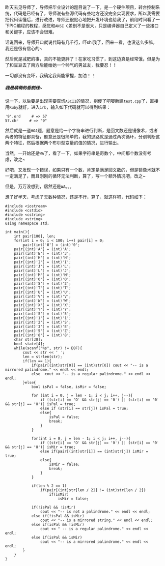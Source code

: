 昨天去见导师了，导师把毕业设计的题目说了一下，是一个硬件项目，转台控制系统，代码是已经有了，导师说有些源代码有些地方还没完全实现要求，所以我需要把代码读懂后，进行改进，导师还很贴心地把开发环境也给我了，前段时间看了一下PIC编程的教程，感觉和`ANSI C`差别不是很大，只是编译器自己定义了一些接口和关键字，应该不会很难。  

话说回来，导师开口就说代码有几千行，吓shi我了，回来一看，也没这么多嘛，我还是很有信心的~  

然后就是减肥的事，真的不能更胖了！在家吃习惯了，到这边真是经常饿，但是为了和豆豆去了南方后能给她一个帅气的男盆友，我要忍！！  

一切都没有变坏，我确定我尚能掌握，加油！！  

##### ~~~~~~~~~~~~我是萌萌的昏割线~~~~~~~~~~~~~  

说一下，以后要是出现需要查询`ASCII`的情况，别傻了吧唧新建`test.cpp`了，直接用`Ruby`就好，进入`irb`，输入如下代码就可以得到结果：  

    '9'.ord     # => 57
    57.chr     # => "9"

然后就是一道`HOJ`题，题意是给一个字符串进行判断，是回文数还是镜像术，或者两者的特征都具备，题意还是很简单的，我的思路就是通过两次循环，分别判断这两个特征，然后根据两个布尔型变量的值的情况，进行输出。  

当然，一开始还是`WA`了，看了一下，如果字符串是奇数个，中间那个数没有考虑，改之~  

好吧，又发现一个错误，如果只有一个数，肯定是满足回文数的，但是镜像术就不一定满足了，而且刚刚的循环无法判断，算了，写一个额外情况吧，改之~  

但是，万万没想到，居然还是`WA`。。。  

想了好半天，考虑了无数种情况，还是不行，算了，就这样吧，代码如下：  

    #include <iostream>
    #include <cstdio>
    #include <cstring>
    #include <string>
    using namespace std;

    int main(){
        int pair[100], len;
        for(int i = 0; i < 100; i++) pair[i] = 0;
            pair[(int)'0'] = (int)'0';
        pair[(int)'A'] = (int)'A';
        pair[(int)'E'] = (int)'3';
        pair[(int)'H'] = (int)'H';
        pair[(int)'I'] = (int)'I';
        pair[(int)'J'] = (int)'L';
        pair[(int)'L'] = (int)'J';
        pair[(int)'M'] = (int)'M';
        pair[(int)'O'] = (int)'O';
        pair[(int)'S'] = (int)'2';
        pair[(int)'T'] = (int)'T';
        pair[(int)'U'] = (int)'U';
        pair[(int)'V'] = (int)'V';
        pair[(int)'W'] = (int)'W';
        pair[(int)'X'] = (int)'X';
        pair[(int)'Y'] = (int)'Y';
        pair[(int)'S'] = (int)'5';
        pair[(int)'1'] = (int)'1';
        pair[(int)'2'] = (int)'S';
        pair[(int)'3'] = (int)'E';
        pair[(int)'5'] = (int)'Z';
        pair[(int)'8'] = (int)'8';
        char str[30];
        bool state[4];
        while(scanf("%s", str) != EOF){
            cout << str << ' ';
            len = strlen(str);
            if(len == 1){
                if(pair[(int)str[0]] == (int)str[0]) cout << "-- is a mirrored palindrome." << endl << endl;
                else  cout << "-- is a regular palindrome." << endl << endl;
            }else{
                bool isPal = false, isMir = false;

                for (int i = 0, j = len - 1; i < j; i++, j--){
                    if ((str[i] == 'O' && str[j] == '0') || (str[i] == '0' && str[j] == 'O')) isPal = true;
                    else if (str[i] == str[j]) isPal = true;
                    else{
                        isPal = false;
                        break;
                    }
                }  

                for(int i = 0, j = len - 1; i < j; i++, j--){
                    if ((str[i] == 'O' && str[j] == '0') || (str[i] == '0' && str[j] == 'O')) isMir = true;
                    else if(pair[(int)str[i]] == (int)str[j]) isMir = true;
                    else{
                        isMir = false;
                        break;
                    }
                }

                if(len % 2 == 1)
                    if(pair[(int)str[len / 2]] != (int)str[len / 2])
                        if(isMir)
                            isMir = false;

                if(!isPal && !isMir)   
                    cout << "-- is not a palindrome." << endl << endl;  
                else if(!isPal && isMir)  
                    cout << "-- is a mirrored string." << endl << endl;  
                else if(isPal && !isMir)  
                    cout << " -- is a regular palindrome." << endl << endl;  
                else if(isPal && isMir)  
                    cout << "-- is a mirrored palindrome." << endl << endl;     
            }
        }
    }
